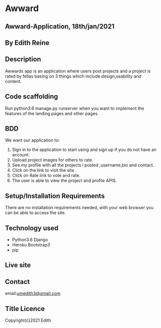 # Awward

## Awward-Application, 18th/jan/2021

## By Edith Reine

## Description

Awwards app is an application where users post projects and a project is rated by fellas basing on 3 things which include design,usability and content.

## Code scaffolding

Run python3.6 manage.py runserver when you want to implement the features of the landing pages and other pages.

## BDD

We want our application to:
 1. Sign in to the application to start using and sign up if you do not have an account. 
 2. Upload project images for others to rate. 
 3. See my profile with all the projects i posted ,username,bio and contact. 
 4. Click on the link to visit the site . 
 5. Click on Rate link to vote and rate. 
 6. The user is able to view the project and profile APIS.

## Setup/Installation Requirements

There are no installation requirements needed, with your web browser you can be able to access the site.

## Technology used

- Python3.6 Django 
- Heroku Bootstrap3
- pip

## Live site 

## Contact

email:umedith3@gmail.com

## Title Licence 

Copyright(c)2021 Edith 